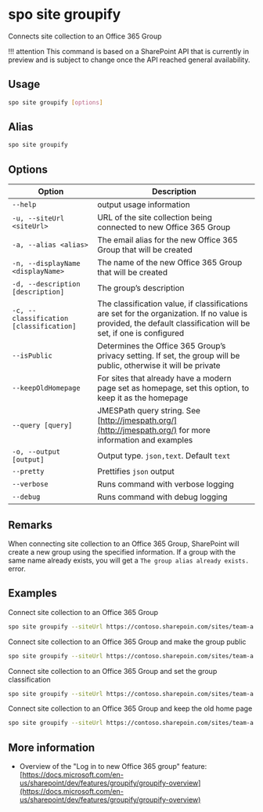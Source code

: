# spo site groupify

Connects site collection to an Office 365 Group

!!! attention
    This command is based on a SharePoint API that is currently in preview and is subject to change once the API reached general availability.

## Usage

```sh
spo site groupify [options]
```

## Alias

```sh
spo site groupify
```

## Options

Option|Description
------|-----------
`--help`|output usage information
`-u, --siteUrl <siteUrl>`|URL of the site collection being connected to new Office 365 Group
`-a, --alias <alias>`|The email alias for the new Office 365 Group that will be created
`-n, --displayName <displayName>`|The name of the new Office 365 Group that will be created
`-d, --description [description]`|The group’s description
`-c, --classification [classification]`|The classification value, if classifications are set for the organization. If no value is provided, the default classification will be set, if one is configured
`--isPublic`|Determines the Office 365 Group’s privacy setting. If set, the group will be public, otherwise it will be private
`--keepOldHomepage`|For sites that already have a modern page set as homepage, set this option, to keep it as the homepage
`--query [query]`|JMESPath query string. See [http://jmespath.org/](http://jmespath.org/) for more information and examples
`-o, --output [output]`|Output type. `json,text`. Default `text`
`--pretty`|Prettifies `json` output
`--verbose`|Runs command with verbose logging
`--debug`|Runs command with debug logging

## Remarks

When connecting site collection to an Office 365 Group, SharePoint will create a new group using the specified information. If a group with the same name already exists, you will get a `The group alias already exists.` error.

## Examples

Connect site collection to an Office 365 Group

```sh
spo site groupify --siteUrl https://contoso.sharepoin.com/sites/team-a --alias team-a --displayName 'Team A'
```

Connect site collection to an Office 365 Group and make the group public

```sh
spo site groupify --siteUrl https://contoso.sharepoin.com/sites/team-a --alias team-a --displayName 'Team A' --isPublic
```

Connect site collection to an Office 365 Group and set the group classification

```sh
spo site groupify --siteUrl https://contoso.sharepoin.com/sites/team-a --alias team-a --displayName 'Team A' --classification HBI
```

Connect site collection to an Office 365 Group and keep the old home page

```sh
spo site groupify --siteUrl https://contoso.sharepoin.com/sites/team-a --alias team-a --displayName 'Team A' --keepOldHomepage
```

## More information

- Overview of the "Log in to new Office 365 group" feature: [https://docs.microsoft.com/en-us/sharepoint/dev/features/groupify/groupify-overview](https://docs.microsoft.com/en-us/sharepoint/dev/features/groupify/groupify-overview)
